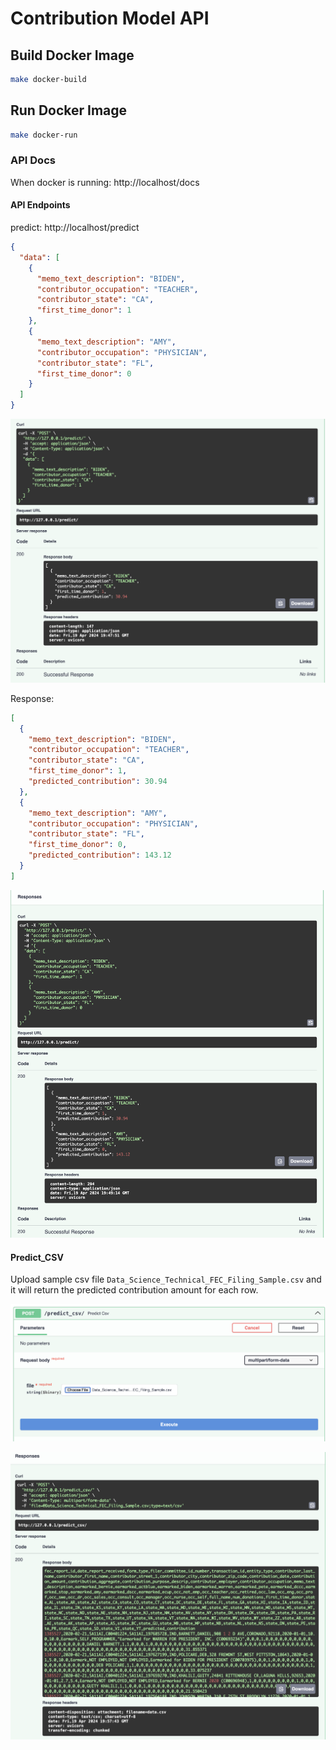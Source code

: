 # Contribution Model API



## Build Docker Image

```bash
make docker-build 
```


## Run Docker Image

```bash
make docker-run
```



### API Docs

When docker is running: http://localhost/docs


#### API Endpoints

predict: http://localhost/predict

```json
{
  "data": [
    {
      "memo_text_description": "BIDEN",
      "contributor_occupation": "TEACHER",
      "contributor_state": "CA",
      "first_time_donor": 1
    },
    {
      "memo_text_description": "AMY",
      "contributor_occupation": "PHYSICIAN",
      "contributor_state": "FL",
      "first_time_donor": 0
    }
  ]
}
```

![API Request](https://github.com/papagorgio23/segmentation_api/blob/main/img/predict_api_2.png)




Response:

```json
[
  {
    "memo_text_description": "BIDEN",
    "contributor_occupation": "TEACHER",
    "contributor_state": "CA",
    "first_time_donor": 1,
    "predicted_contribution": 30.94
  },
  {
    "memo_text_description": "AMY",
    "contributor_occupation": "PHYSICIAN",
    "contributor_state": "FL",
    "first_time_donor": 0,
    "predicted_contribution": 143.12
  }
]
```


![API Request](https://github.com/papagorgio23/segmentation_api/blob/main/img/predict_api_4.png)


#### Predict_CSV

Upload sample csv file `Data_Science_Technical_FEC_Filing_Sample.csv` and it will return the predicted contribution amount for each row.


![API Request](https://github.com/papagorgio23/segmentation_api/blob/main/img/predict_csv_api_1.png)


![API Request](https://github.com/papagorgio23/segmentation_api/blob/main/img/predict_csv_api_2.png)

